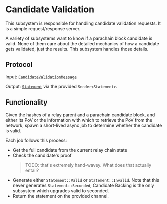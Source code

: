 # Candidate Validation

This subsystem is responsible for handling candidate validation requests. It is a simple request/response server.

A variety of subsystems want to know if a parachain block candidate is valid. None of them care about the detailed mechanics of how a candidate gets validated, just the results. This subsystem handles those details.

## Protocol

Input: [`CandidateValidationMessage`](../../type-definitions.html#validation-request-type)

Output: [`Statement`](../../type-definitions.html#statement-type) via the provided `Sender<Statement>`.

## Functionality

Given the hashes of a relay parent and a parachain candidate block, and either its PoV or the information with which to retrieve the PoV from the network, spawn a short-lived async job to determine whether the candidate is valid.

Each job follows this process:

- Get the full candidate from the current relay chain state
- Check the candidate's proof
   > TODO: that's extremely hand-wavey. What does that actually entail?
- Generate either `Statement::Valid` or `Statement::Invalid`. Note that this never generates `Statement::Seconded`; Candidate Backing is the only subsystem which upgrades valid to seconded.
- Return the statement on the provided channel.
